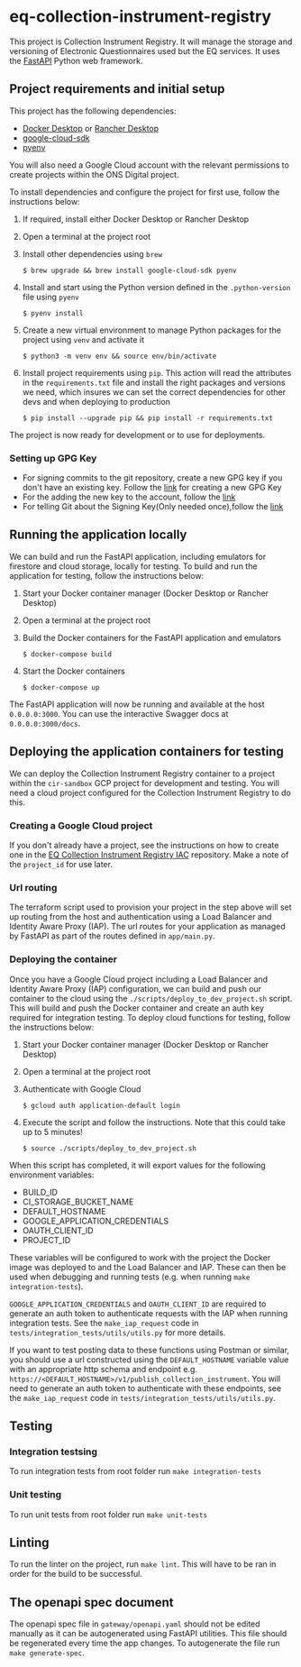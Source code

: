 # eq-collection-instrument-registry
This project is Collection Instrument Registry. It will manage the storage and versioning of Electronic Questionnaires used but the EQ services. It uses the [FastAPI](https://fastapi.tiangolo.com/) Python web framework.

## Project requirements and initial setup
This project has the following dependencies:
* [Docker Desktop](https://www.docker.com/products/docker-desktop/) or [Rancher Desktop](https://rancherdesktop.io/)
* [google-cloud-sdk](https://cloud.google.com/sdk)
* [pyenv](https://github.com/pyenv/pyenv)

You will also need a Google Cloud account with the relevant permissions to create projects within the ONS Digital project.

To install dependencies and configure the project for first use, follow the instructions below:
1. If required, install either Docker Desktop or Rancher Desktop
2. Open a terminal at the project root
3. Install other dependencies using `brew`

   ```$ brew upgrade && brew install google-cloud-sdk pyenv```
4. Install and start using the Python version defined in the `.python-version` file using `pyenv`

   ```$ pyenv install```
5. Create a new virtual environment to manage Python packages for the project using `venv` and activate it

   ```$ python3 -m venv env && source env/bin/activate```

6. Install project requirements using `pip`. This action will read the attributes in the `requirements.txt` file and install the right packages and versions we need, which insures we can set the correct dependencies for other devs and when deploying to production

   ```$ pip install --upgrade pip && pip install -r requirements.txt```

The project is now ready for development or to use for deployments.

### Setting up GPG Key
* For signing commits to the git repository, create a new GPG key if you don't have an existing key. Follow the [link](https://docs.github.com/en/authentication/managing-commit-signature-verification/generating-a-new-gpg-key) for creating a new GPG Key
* For the adding the new key to the account, follow the [link](https://docs.github.com/en/authentication/managing-commit-signature-verification/adding-a-gpg-key-to-your-github-account)
* For telling Git about the Signing Key(Only needed once),follow the [link](https://docs.github.com/en/authentication/managing-commit-signature-verification/telling-git-about-your-signing-key)

## Running the application locally
We can build and run the FastAPI application, including emulators for firestore and cloud storage, locally for testing. To build and run the application for testing, follow the instructions below:

1. Start your Docker container manager (Docker Desktop or Rancher Desktop)
2. Open a terminal at the project root
3. Build the Docker containers for the FastAPI application and emulators

   ```$ docker-compose build```
4. Start the Docker containers

   ```$ docker-compose up```

The FastAPI application will now be running and available at the host `0.0.0.0:3000`. You can use the interactive Swagger docs at `0.0.0.0:3000/docs`.

## Deploying the application containers for testing
We can deploy the Collection Instrument Registry container to a project within the `cir-sandbox` GCP project for development and testing. You will need a cloud project configured for the Collection Instrument Registry to do this.

### Creating a Google Cloud project
If you don't already have a project, see the instructions on how to create one in the [EQ Collection Instrument Registry IAC](https://github.com/ONSdigital/eq-collection-instrument-registry-iac) repository. Make a note of the `project_id` for use later.

### Url routing
The terraform script used to provision your project in the step above will set up routing from the host and authentication using a Load Balancer and Identity Aware Proxy (IAP). The url routes for your application as managed by FastAPI as part of the routes defined in `app/main.py`.

### Deploying the container
Once you have a Google Cloud project including a Load Balancer and Identity Aware Proxy (IAP) configuration, we can build and push our container to the cloud using the `./scripts/deploy_to_dev_project.sh` script. This will build and push the Docker container and create an auth key required for integration testing.
To deploy cloud functions for testing, follow the instructions below:

1. Start your Docker container manager (Docker Desktop or Rancher Desktop)
2. Open a terminal at the project root
3. Authenticate with Google Cloud

    ```$ gcloud auth application-default login```
4. Execute the script and follow the instructions. Note that this could take up to 5 minutes!

    ```$ source ./scripts/deploy_to_dev_project.sh```

When this script has completed, it will export values for the following environment variables:
* BUILD_ID
* CI_STORAGE_BUCKET_NAME
* DEFAULT_HOSTNAME
* GOOGLE_APPLICATION_CREDENTIALS
* OAUTH_CLIENT_ID
* PROJECT_ID

These variables will be configured to work with the project the Docker image was deployed to and the Load Balancer and IAP. These can then be used when debugging and running tests (e.g. when running `make integration-tests`).

`GOOGLE_APPLICATION_CREDENTIALS` and `OAUTH_CLIENT_ID` are required to generate an auth token to authenticate requests with the IAP when running integration tests. See the `make_iap_request` code in `tests/integration_tests/utils/utils.py` for more details.

If you want to test posting data to these functions using Postman or similar, you should use a url constructed using the `DEFAULT_HOSTNAME` variable value with an appropriate http schema and endpoint e.g. `https://<DEFAULT_HOSTNAME>/v1/publish_collection_instrument`. You will need to generate an auth token to authenticate with these endpoints, see the `make_iap_request` code in `tests/integration_tests/utils/utils.py`.

## Testing

### Integration testsing
To run integration tests from root folder run `make integration-tests`

### Unit testing
To run unit tests from root folder run `make unit-tests`

## Linting
To run the linter on the project, run ```make lint```. This will have to be ran in order for the build to be successful.

## The openapi spec document
The openapi spec file in `gateway/openapi.yaml` should not be edited manually as it can be autogenerated using FastAPI utilities. This file should be regenerated every time the app changes. To autogenerate the file run `make generate-spec`.
